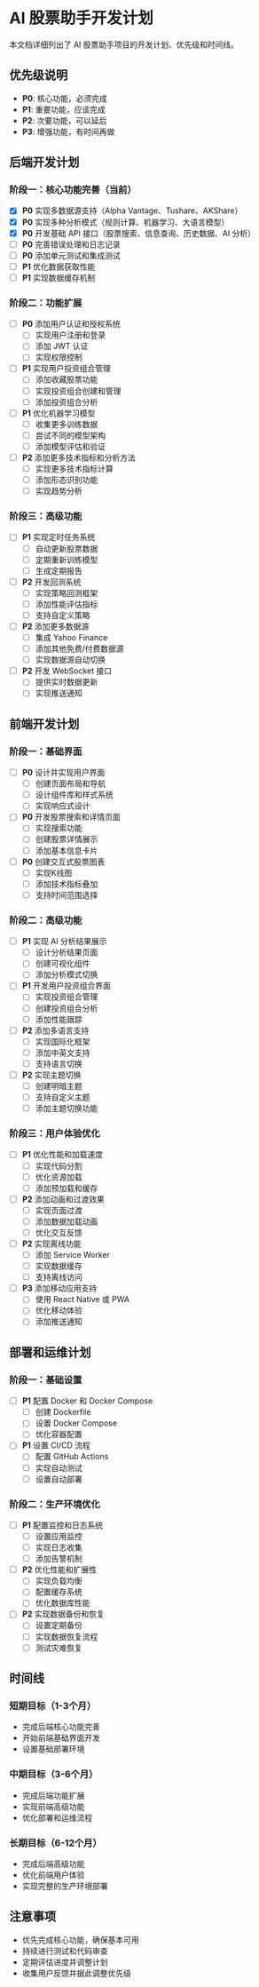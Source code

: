 # AI 股票助手开发计划

本文档详细列出了 AI 股票助手项目的开发计划、优先级和时间线。

## 优先级说明

- **P0**: 核心功能，必须完成
- **P1**: 重要功能，应该完成
- **P2**: 次要功能，可以延后
- **P3**: 增强功能，有时间再做

## 后端开发计划

### 阶段一：核心功能完善（当前）

- [x] **P0** 实现多数据源支持（Alpha Vantage、Tushare、AKShare）
- [x] **P0** 实现多种分析模式（规则计算、机器学习、大语言模型）
- [x] **P0** 开发基础 API 接口（股票搜索、信息查询、历史数据、AI 分析）
- [ ] **P0** 完善错误处理和日志记录
- [ ] **P0** 添加单元测试和集成测试
- [ ] **P1** 优化数据获取性能
- [ ] **P1** 实现数据缓存机制

### 阶段二：功能扩展

- [ ] **P0** 添加用户认证和授权系统
  - [ ] 实现用户注册和登录
  - [ ] 添加 JWT 认证
  - [ ] 实现权限控制
- [ ] **P1** 实现用户投资组合管理
  - [ ] 添加收藏股票功能
  - [ ] 实现投资组合创建和管理
  - [ ] 添加投资组合分析
- [ ] **P1** 优化机器学习模型
  - [ ] 收集更多训练数据
  - [ ] 尝试不同的模型架构
  - [ ] 添加模型评估和验证
- [ ] **P2** 添加更多技术指标和分析方法
  - [ ] 实现更多技术指标计算
  - [ ] 添加形态识别功能
  - [ ] 实现趋势分析

### 阶段三：高级功能

- [ ] **P1** 实现定时任务系统
  - [ ] 自动更新股票数据
  - [ ] 定期重新训练模型
  - [ ] 生成定期报告
- [ ] **P2** 开发回测系统
  - [ ] 实现策略回测框架
  - [ ] 添加性能评估指标
  - [ ] 支持自定义策略
- [ ] **P2** 添加更多数据源
  - [ ] 集成 Yahoo Finance
  - [ ] 添加其他免费/付费数据源
  - [ ] 实现数据源自动切换
- [ ] **P2** 开发 WebSocket 接口
  - [ ] 提供实时数据更新
  - [ ] 实现推送通知

## 前端开发计划

### 阶段一：基础界面

- [ ] **P0** 设计并实现用户界面
  - [ ] 创建页面布局和导航
  - [ ] 设计组件库和样式系统
  - [ ] 实现响应式设计
- [ ] **P0** 开发股票搜索和详情页面
  - [ ] 实现搜索功能
  - [ ] 创建股票详情展示
  - [ ] 添加基本信息卡片
- [ ] **P0** 创建交互式股票图表
  - [ ] 实现K线图
  - [ ] 添加技术指标叠加
  - [ ] 支持时间范围选择

### 阶段二：高级功能

- [ ] **P1** 实现 AI 分析结果展示
  - [ ] 设计分析结果页面
  - [ ] 创建可视化组件
  - [ ] 添加分析模式切换
- [ ] **P1** 开发用户投资组合界面
  - [ ] 实现投资组合管理
  - [ ] 创建投资组合分析
  - [ ] 添加性能跟踪
- [ ] **P2** 添加多语言支持
  - [ ] 实现国际化框架
  - [ ] 添加中英文支持
  - [ ] 支持语言切换
- [ ] **P2** 实现主题切换
  - [ ] 创建明暗主题
  - [ ] 支持自定义主题
  - [ ] 添加主题切换功能

### 阶段三：用户体验优化

- [ ] **P1** 优化性能和加载速度
  - [ ] 实现代码分割
  - [ ] 优化资源加载
  - [ ] 添加预加载和缓存
- [ ] **P2** 添加动画和过渡效果
  - [ ] 实现页面过渡
  - [ ] 添加数据加载动画
  - [ ] 优化交互反馈
- [ ] **P2** 实现离线功能
  - [ ] 添加 Service Worker
  - [ ] 实现数据缓存
  - [ ] 支持离线访问
- [ ] **P3** 添加移动应用支持
  - [ ] 使用 React Native 或 PWA
  - [ ] 优化移动体验
  - [ ] 添加推送通知

## 部署和运维计划

### 阶段一：基础设置

- [ ] **P1** 配置 Docker 和 Docker Compose
  - [ ] 创建 Dockerfile
  - [ ] 设置 Docker Compose
  - [ ] 优化容器配置
- [ ] **P1** 设置 CI/CD 流程
  - [ ] 配置 GitHub Actions
  - [ ] 实现自动测试
  - [ ] 设置自动部署

### 阶段二：生产环境优化

- [ ] **P1** 配置监控和日志系统
  - [ ] 设置应用监控
  - [ ] 实现日志收集
  - [ ] 添加告警机制
- [ ] **P2** 优化性能和扩展性
  - [ ] 实现负载均衡
  - [ ] 配置缓存系统
  - [ ] 优化数据库性能
- [ ] **P2** 实现数据备份和恢复
  - [ ] 设置定期备份
  - [ ] 实现数据恢复流程
  - [ ] 测试灾难恢复

## 时间线

### 短期目标（1-3个月）

- 完成后端核心功能完善
- 开始前端基础界面开发
- 设置基础部署环境

### 中期目标（3-6个月）

- 完成后端功能扩展
- 实现前端高级功能
- 优化部署和运维流程

### 长期目标（6-12个月）

- 完成后端高级功能
- 优化前端用户体验
- 实现完整的生产环境部署

## 注意事项

- 优先完成核心功能，确保基本可用
- 持续进行测试和代码审查
- 定期评估进度并调整计划
- 收集用户反馈并据此调整优先级 